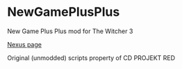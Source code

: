 # NewGamePlusPlus
New Game Plus Plus mod for The Witcher 3

[Nexus page](https://www.nexusmods.com/witcher3/mods/2292)

Original (unmodded) scripts property of CD PROJEKT RED
